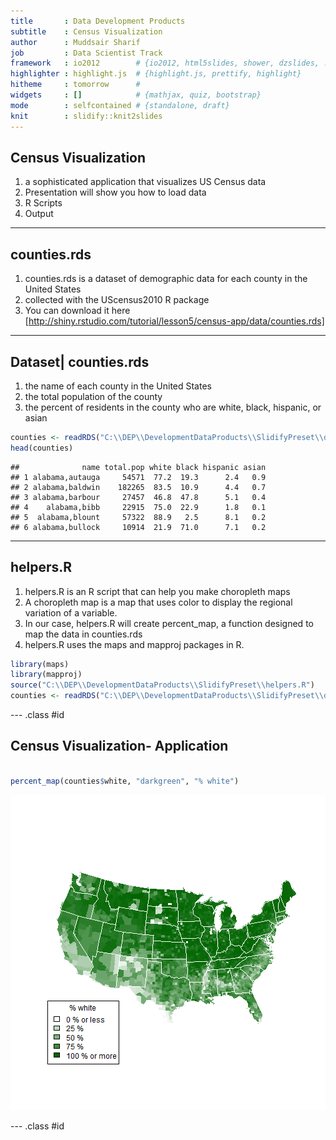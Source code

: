 ```yaml
---
title       : Data Development Products
subtitle    : Census Visualization
author      : Muddsair Sharif
job         : Data Scientist Track
framework   : io2012        # {io2012, html5slides, shower, dzslides, ...}
highlighter : highlight.js  # {highlight.js, prettify, highlight}
hitheme     : tomorrow      # 
widgets     : []            # {mathjax, quiz, bootstrap}
mode        : selfcontained # {standalone, draft}
knit        : slidify::knit2slides
---
```


## Census Visualization

1. a sophisticated application that visualizes US Census data
2. Presentation will show you how to load data
3. R Scripts
4. Output

--- 

## counties.rds

1. counties.rds is a dataset of demographic data for each county in the United States
2. collected with the UScensus2010 R package
3. You can download it here [http://shiny.rstudio.com/tutorial/lesson5/census-app/data/counties.rds]

---  

## Dataset| counties.rds

1. the name of each county in the United States
2. the total population of the county
3. the percent of residents in the county who are white, black, hispanic, or asian


```r
counties <- readRDS("C:\\DEP\\DevelopmentDataProducts\\SlidifyPreset\\data\\counties.rds")
head(counties)
```

```
##              name total.pop white black hispanic asian
## 1 alabama,autauga     54571  77.2  19.3      2.4   0.9
## 2 alabama,baldwin    182265  83.5  10.9      4.4   0.7
## 3 alabama,barbour     27457  46.8  47.8      5.1   0.4
## 4    alabama,bibb     22915  75.0  22.9      1.8   0.1
## 5  alabama,blount     57322  88.9   2.5      8.1   0.2
## 6 alabama,bullock     10914  21.9  71.0      7.1   0.2
```


--- 

## helpers.R

1. helpers.R is an R script that can help you make choropleth maps
2. A choropleth map is a map that uses color to display the regional variation of a variable.
3. In our case, helpers.R will create percent_map, a function designed to map the data in counties.rds
4. helpers.R uses the maps and mapproj packages in R.


```r
library(maps)
library(mapproj)
source("C:\\DEP\\DevelopmentDataProducts\\SlidifyPreset\\helpers.R")
counties <- readRDS("C:\\DEP\\DevelopmentDataProducts\\SlidifyPreset\\data\\counties.rds")
```


--- .class #id 

##  Census Visualization- Application


```r

percent_map(counties$white, "darkgreen", "% white")
```

![plot of chunk unnamed-chunk-3](figure/unnamed-chunk-3.png) 



--- .class #id 





